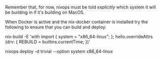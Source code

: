 Remember that, for now, nixops must be told _explicitly_ which system it will be building in if it's building on MacOS.

When Docker is active and the nix-docker container is installed try the following to ensure that you can build and deploy:

nix-build -E 'with import <nixpkgs> { system = "x86_64-linux"; }; hello.overrideAttrs (drv: { REBUILD = builtins.currentTime; })'

nixops deploy -d trivial --option system x86_64-linux